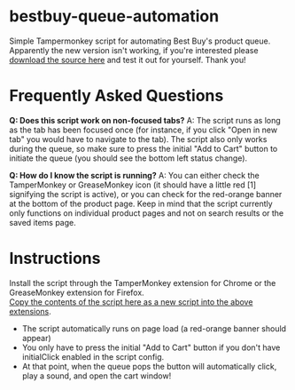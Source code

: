 # bestbuy-queue-automation
Simple Tampermonkey script for automating Best Buy's product queue.  
Apparently the new version isn't working, if you're interested please [download the source here](https://github.com/albert-sun/bestbuy-queue-automation/tree/a9708d65dc65e939fd4615f247efc390f3622cd0) and test it out for yourself. Thank you!

# Frequently Asked Questions
**Q: Does this script work on non-focused tabs?**
A: The script runs as long as the tab has been focused once (for instance, if you click "Open in new tab" you would have to navigate to the tab). The script also only works during the queue, so make sure to press the initial "Add to Cart" button to initiate the queue (you should see the bottom left status change).  

**Q: How do I know the script is running?**
A: You can either check the TamperMonkey or GreaseMonkey icon (it should have a little red [1] signifying the script is active), or you can check for the red-orange banner at the bottom of the product page. Keep in mind that the script currently only functions on individual product pages and not on search results or the saved items page.

# Instructions
Install the script through the TamperMonkey extension for Chrome or the GreaseMonkey extension for Firefox.  
[Copy the contents of the script here as a new script into the above extensions](https://github.com/albert-sun/bestbuy-queue-automation/blob/main/script.js).  
- The script automatically runs on page load (a red-orange banner should appear)
- You only have to press the initial "Add to Cart" button if you don't have initialClick enabled in the script config.
- At that point, when the queue pops the button will automatically click, play a sound, and open the cart window!
